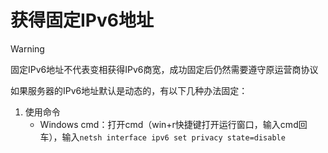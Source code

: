 # 获得固定IPv6地址
> [!WARNING]
> 固定IPv6地址不代表变相获得IPv6商宽，成功固定后仍然需要遵守原运营商协议

如果服务器的IPv6地址默认是动态的，有以下几种办法固定：
1. 使用命令
    - Windows cmd：打开cmd（win+r快捷键打开运行窗口，输入cmd回车），输入`netsh interface ipv6 set privacy state=disable`
